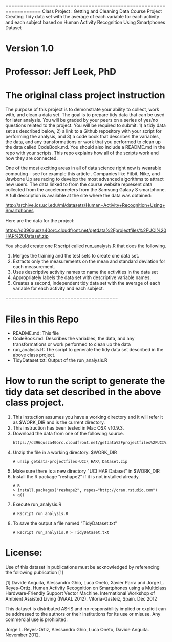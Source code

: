 ==================================================================
Class Project : Getting and Cleaning Data Course Project
Creating Tidy data set with the average of each variable for each activity and each subject
based on Human Activity Recognition Using Smartphones Dataset

Version 1.0
==================================================================
Professor: Jeff Leek, PhD
==================================================================

The original class project instruction
==================================================================
The purpose of this project is to demonstrate your ability to collect, work with, and clean a data set. The goal is to prepare tidy data that can be used for later analysis. You will be graded by your peers on a series of yes/no questions related to the project. You will be required to submit: 1) a tidy data set as described below, 2) a link to a Github repository with your script for performing the analysis, and 3) a code book that describes the variables, the data, and any transformations or work that you performed to clean up the data called CodeBook.md. You should also include a README.md in the repo with your scripts. This repo explains how all of the scripts work and how they are connected.  

One of the most exciting areas in all of data science right now is wearable computing - see for example this article . Companies like Fitbit, Nike, and Jawbone Up are racing to develop the most advanced algorithms to attract new users. The data linked to from the course website represent data collected from the accelerometers from the Samsung Galaxy S smartphone. A full description is available at the site where the data was obtained: 

http://archive.ics.uci.edu/ml/datasets/Human+Activity+Recognition+Using+Smartphones 

Here are the data for the project: 

https://d396qusza40orc.cloudfront.net/getdata%2Fprojectfiles%2FUCI%20HAR%20Dataset.zip 

You should create one R script called run_analysis.R that does the following. 
1. Merges the training and the test sets to create one data set.
2. Extracts only the measurements on the mean and standard deviation for each measurement.
3. Uses descriptive activity names to name the activities in the data set
4. Appropriately labels the data set with descriptive variable names. 
5. Creates a second, independent tidy data set with the average of each variable for each activity and each subject. 

======================================

Files in this Repo
======================================
- README.md: This file
- CodeBook.md: Describes the variables, the data, and any transformations or work performed to clean up the data 
- run_analysis.R: The script to generate the tidy data set described in the above class project.
- TidyDataset.txt: Output of the run_analysis.R

How to run the script to generate the tidy data set described in the above class project.
=========================================
1. This instuction assumes you have a working directory and it will refer it as $WORK_DIR and is the current directory.
2. This instruction has been tested in Mac OSX v10.9.3.
3. Download the data from one of the following source.
	```
	https://d396qusza40orc.cloudfront.net/getdata%2Fprojectfiles%2FUCI%20HAR%20Dataset.zip
	```
4. Unzip the file in a working directory: $WORK_DIR
	```
	# unzip getdata-projectfiles-UCI\ HAR\ Dataset.zip
	```
5. Make sure there is a new directory "UCI HAR Dataset" in $WORK_DIR
6. Install the R package "reshape2" if it is not installed already.
	```
	# R
	> install.packages("reshape2", repos="http://cran.rstudio.com")
	> q()
	```
7. Execute run_analysis.R
	```
	# Rscript run_analysis.R
	```
8. To save the output a file named "TidyDataset.txt" 
	```
	# Rscript run_analysis.R > TidyDataset.txt
	```

License:
========
Use of this dataset in publications must be acknowledged by referencing the following publication [1] 

[1] Davide Anguita, Alessandro Ghio, Luca Oneto, Xavier Parra and Jorge L. Reyes-Ortiz. Human Activity Recognition on Smartphones using a Multiclass Hardware-Friendly Support Vector Machine. International Workshop of Ambient Assisted Living (IWAAL 2012). Vitoria-Gasteiz, Spain. Dec 2012

This dataset is distributed AS-IS and no responsibility implied or explicit can be addressed to the authors or their institutions for its use or misuse. Any commercial use is prohibited.

Jorge L. Reyes-Ortiz, Alessandro Ghio, Luca Oneto, Davide Anguita. November 2012.
